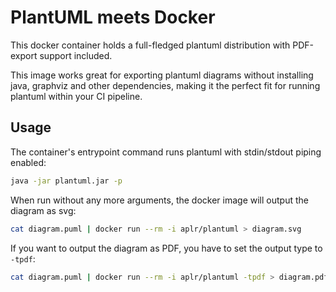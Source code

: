 # PlantUML meets Docker

This docker container holds a full-fledged plantuml distribution with PDF-export support included.

This image works great for exporting plantuml diagrams without installing java, graphviz and other dependencies, making it the perfect fit for running plantuml within your CI pipeline.

## Usage

The container's entrypoint command runs plantuml with stdin/stdout piping enabled:

```bash
java -jar plantuml.jar -p
```

When run without any more arguments, the docker image will output the diagram as svg:

```bash
cat diagram.puml | docker run --rm -i aplr/plantuml > diagram.svg
```

If you want to output the diagram as PDF, you have to set the output type to `-tpdf`:

```bash
cat diagram.puml | docker run --rm -i aplr/plantuml -tpdf > diagram.pdf
```